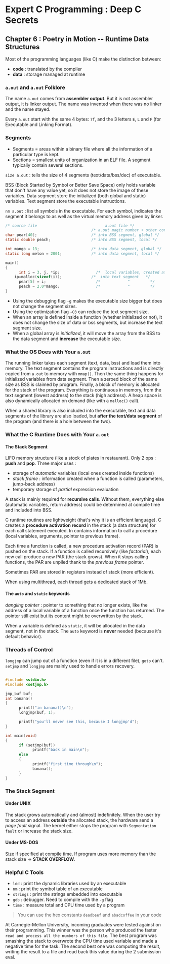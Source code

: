 Expert C Programming : Deep C Secrets
=====================================

Chapter 6 : Poetry in Motion -- Runtime Data Structures
-------------------------------------------------------

Most of the programming languages (like C) make the distinction between:
  * **code** : translated by the compiler
  * **data** : storage managed at runtime

### `a.out` and `a.out` Folklore
The name `a.out` comes from **assembler output**. But it is not assembler
output, it is linker output. The name was invented when there was no linker and
the name stayed.

Every `a.out` start with the same 4 bytes: `7f`, and the 3 letters `E`, `L` and
`F` (for Executable and Linking Format).

### Segments
* Segments = areas within a binary file where all the information of a
  particular type is kept.
* Sections = smallest units of organization in an ELF file. A segment typically
  contain several sections.

`size a.out` : tells the size of 4 segments (text/data/bss/dec) of executable.

BSS (Block Started by Symbol or Better Save Space) only holds variable that
don't have any value yet, so it does not store the image of these variables.
Data segment store the initialized (both global and static) variables.
Text segment store the executable instructions.


`nm a.out` : list all symbols in the executable. For each symbol, indicates the
segment it belongs to as well as the virtual memory address given by linker.

```C
/* source file                              a.out file */
                                      /* a.out magic number + other content */
char pear[40];                        /* into BSS segment, global */
static double peach;                  /* into BSS segment, local */

int mango = 13;                       /* into data segment, global */
static long melon = 2001;             /* into data segment, local */

main()
{
	  int i = 3, j, *ip;                /*  local variables, created at runtime */
    ip=malloc(sizeof(i));             /*  into text segment   */
	  pear[5] = i;                      /*            "         */
	  peach = 2.0*mango;                /*            "         */
}
```

* Using the debugging flag `-g` makes the executable size bigger but does not
  change the segment sizes.
* Using the optimization flag `-O3` can reduce the text segment size.
* When an array is defined inside a function (whether initialized or not), it
  does not change the size of data or bss segments, but increase the text
  segment size.
* When a global array is *initialized*, it will move the array from the BSS to
  the data segment and **increase** the executable size.

### What the OS Does with Your `a.out`
The running linker takes each segment (text, data, bss) and load them into
memory. The text segment contains the program instructions and is directly
copied from `a.out` to memory with `mmap()`. Then the same thing happens for
initialized variables from data segment. Then a zeroed block of the same size as
BSS is claimed by program. Finally, a block of memory is allocated for the stack
of the program. Everything is continuous in memory, from the text segment
(lowest address) to the stack (high address). A heap space is also dynamically
allocated on demand (like with a `malloc()` call).

When a shared library is also included into the executable, text and data
segments of the library are also loaded, but **after the text/data segment** of
the program (and there is a hole between the two).

### What the C Runtime Does with Your `a.out`

#### The Stack Segment
LIFO memory structure (like a stock of plates in restaurant). Only 2 ops :
**push** and **pop**. Three major uses :
* storage of *automatic* variables (local ones created inside functions)
* *stack frame* : information created when a function is called (parameters,
  jump-back address)
* temporary storage of *partial* expression evaluation

A stack is mainly required for **recursive calls**. Without them, everything
else (automatic variables, return address) could be determined at compile time
and included into BSS.

C runtime routines are lightweight (that's why it is an efficient language). C
creates a **procedure activation record** in the stack (a data structure) for
each call statement executed. In contains information to call a procedure (local
variables, arguments, pointer to previous frame).

Each time a function is called, a new procedure activation record (PAR) is
pushed on the stack. If a function is called recursively (like *factorial*),
each new call produce a new PAR (the stack grows). When it stops calling
functions, the PAR are unpiled thank to the *previous frame* pointer.

Sometimes PAR are stored in registers instead of stack (more efficient).

When using multithread, each thread gets a dedicated stack of 1Mb.

#### The `auto` and `static` keywords
*dangling pointer* : pointer to something that no longer exists, like the
address of a local variable of a function once the function has returned. The
pointer still exist but its content might be overwritten by the stack.

When a variable is defined as `static`, it will be allocated in the data
segment, not in the stack. The `auto` keyword is **never** needed (because it's
default behavior).

### Threads of Control
`longjmp` can jump out of a function (even if it is in a different file), `goto`
can't. `setjmp` and `longjmp` are mainly used to handle errors recovery.

```C

#include <stdio.h>
#include <setjmp.h>

jmp_buf buf;
int banana()
{
	  printf("in banana()\n");
	  longjmp(buf, 1);

	  printf("you'll never see this, because I longjmp'd");
}

int main(void)
{
	  if (setjmp(buf))
		    printf("back in main\n");
	  else
	  {
		    printf("first time through\n");
		    banana();
	  }
}
```

### The Stack Segment
#### Under UNIX
The stack grows automatically and (almost) indefinitely. When the user try to
access an address **outside** the allocated stack, the hardware send a *page
fault* signal. The kernel either stops the program with `Segmentation fault` or
increase the stack size.

#### Under MS-DOS
Size if specified at compile time. If program uses more memory than the stack
size => **STACK OVERFLOW**.

### Helpful C Tools
* `ldd` : print the dynamic libraries used by an executable
* `nm` : print the symbol table of an executable
* `strings` : print the strings embedded into executable
* `gdb` : debugger. Need to compile with the `-g` flag
* `time` : measure total and CPU time used by a program

> You can use the hex constants `deadbeef` and `abadcoffee` in your code

At Carnegie-Mellon University, incoming graduates were tested against on their
programming. This winner was the person who produced the faster `read and
process all the numbers of this file`. The best program was smashing the stack
to overwrote the CPU time used variable and made a negative time for the task.
The second best one was computing the result, writing the result to a file and
read back this value during the 2 submission eval.
